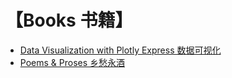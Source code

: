 # 【Books 书籍】

- [Data Visualization with Plotly Express 数据可视化](https://www.plotlybook.xyz)
- [Poems & Proses 乡愁永酒](https://www.wcj365.xyz) 